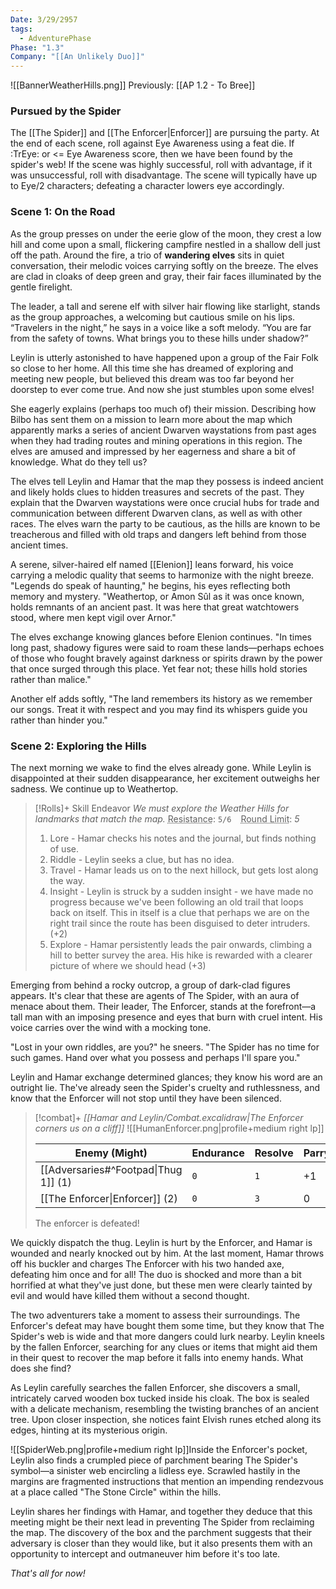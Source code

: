 ```yaml
---
Date: 3/29/2957
tags:
  - AdventurePhase
Phase: "1.3"
Company: "[[An Unlikely Duo]]"
---
```

![[BannerWeatherHills.png]]
Previously: [[AP 1.2 - To Bree]]

### Pursued by the Spider
The [[The Spider]] and [[The Enforcer|Enforcer]] are pursuing the party. At the end of each scene, roll against Eye Awareness using a feat die. If :TrEye: or <= Eye Awareness score, then we have been found by the spider's web! If the scene was highly successful, roll with advantage, if it was unsuccessful, roll with disadvantage. The scene will typically have up to Eye/2 characters; defeating a character lowers eye accordingly.

### Scene 1: On the Road
As the group presses on under the eerie glow of the moon, they crest a low hill and come upon a small, flickering campfire nestled in a shallow dell just off the path. Around the fire, a trio of **wandering elves** sits in quiet conversation, their melodic voices carrying softly on the breeze. The elves are clad in cloaks of deep green and gray, their fair faces illuminated by the gentle firelight.

The leader, a tall and serene elf with silver hair flowing like starlight, stands as the group approaches, a welcoming but cautious smile on his lips. “Travelers in the night,” he says in a voice like a soft melody. “You are far from the safety of towns. What brings you to these hills under shadow?”

Leylin is utterly astonished to have happened upon a group of the Fair Folk so close to her home. All this time she has dreamed of exploring and meeting new people, but believed this dream was too far beyond her doorstep to ever come true. And now she just stumbles upon some elves!

She eagerly explains (perhaps too much of) their mission. Describing how Bilbo has sent them on a mission to learn more about the map which apparently marks a series of ancient Dwarven waystations from past ages when they had trading routes and mining operations in this region. The elves are amused and impressed by her eagerness and share a bit of knowledge. What do they tell us?

 The elves tell Leylin and Hamar that the map they possess is indeed ancient and likely holds clues to hidden treasures and secrets of the past. They explain that the Dwarven waystations were once crucial hubs for trade and communication between different Dwarven clans, as well as with other races. The elves warn the party to be cautious, as the hills are known to be treacherous and filled with old traps and dangers left behind from those ancient times.

A serene, silver-haired elf named [[Elenion]] leans forward, his voice carrying a melodic quality that seems to harmonize with the night breeze. "Legends do speak of haunting," he begins, his eyes reflecting both memory and mystery. "Weathertop, or Amon Sûl as it was once known, holds remnants of an ancient past. It was here that great watchtowers stood, where men kept vigil over Arnor."

The elves exchange knowing glances before Elenion continues. "In times long past, shadowy figures were said to roam these lands—perhaps echoes of those who fought bravely against darkness or spirits drawn by the power that once surged through this place. Yet fear not; these hills hold stories rather than malice."

Another elf adds softly, "The land remembers its history as we remember our songs. Treat it with respect and you may find its whispers guide you rather than hinder you."

### Scene 2: Exploring the Hills
The next morning we wake to find the elves already gone. While Leylin is disappointed at their sudden disappearance, her excitement outweighs her sadness. We continue up to Weathertop.

> [!Rolls]+ Skill Endeavor
> *We must explore the Weather Hills for landmarks that match the map.* 
> <abbr title = "Simple: 3; Laborious: 6; Daunting: 9">Resistance</abbr>: `5/6` ` ` <abbr title = "No time: 3; Short time: 4; Enough time: 5; Plenty of time: 6">Round Limit</abbr>: *5*
>  1. Lore - Hamar checks his notes and the journal, but finds nothing of use.
>  2. Riddle - Leylin seeks a clue, but has no idea.
>  3. Travel - Hamar leads us on to the next hillock, but gets lost along the way.
>  4. Insight - Leylin is struck by a sudden insight - we have made no progress because we've been following an old trail that loops back on itself. This in itself is a clue that perhaps we are on the right trail since the route has been disguised to deter intruders. (+2)
>  5. Explore - Hamar persistently leads the pair onwards, climbing a hill to better survey the area. His hike is rewarded with a clearer picture of where we should head (+3)

Emerging from behind a rocky outcrop, a group of dark-clad figures appears. It's clear that these are agents of The Spider, with an aura of menace about them. Their leader, The Enforcer, stands at the forefront—a tall man with an imposing presence and eyes that burn with cruel intent. His voice carries over the wind with a mocking tone.

"Lost in your own riddles, are you?" he sneers. "The Spider has no time for such games. Hand over what you possess and perhaps I'll spare you."

Leylin and Hamar exchange determined glances; they know his word are an outright lie. The've already seen the Spider's cruelty and ruthlessness, and know that the Enforcer will not stop until they have been silenced.


> [!combat]+
> *[[Hamar and Leylin/Combat.excalidraw|The Enforcer corners us on a cliff]]*
> ![[HumanEnforcer.png|profile+medium right lp]]
> 
> | Enemy  (Might)                  | Endurance | Resolve | Parry | Active    |
> | -------------------------------- | --------- | ------- | ----- | ----- |
> | [[Adversaries#^Footpad\|Thug 1]] (1) | `0`      | `1`     | +1     | `0/1` |
> | [[The Enforcer\|Enforcer]] (2) | `0`       | `3`     | 0     | `0/1` |
> The enforcer is defeated!

We quickly dispatch the thug. Leylin is hurt by the Enforcer, and Hamar is wounded and nearly knocked out by him. At the last moment, Hamar throws off his buckler and charges The Enforcer with his two handed axe, defeating him once and for all! The duo is shocked and more than a bit horrified at what they've just done, but these men were clearly tainted by evil and would have killed them without a second thought.

The two adventurers take a moment to assess their surroundings. The Enforcer's defeat may have bought them some time, but they know that The Spider's web is wide and that more dangers could lurk nearby. Leylin kneels by the fallen Enforcer, searching for any clues or items that might aid them in their quest to recover the map before it falls into enemy hands. What does she find?

As Leylin carefully searches the fallen Enforcer, she discovers a small, intricately carved wooden box tucked inside his cloak. The box is sealed with a delicate mechanism, resembling the twisting branches of an ancient tree. Upon closer inspection, she notices faint Elvish runes etched along its edges, hinting at its mysterious origin.

![[SpiderWeb.png|profile+medium right lp]]Inside the Enforcer's pocket, Leylin also finds a crumpled piece of parchment bearing The Spider's symbol—a sinister web encircling a lidless eye. Scrawled hastily in the margins are fragmented instructions that mention an impending rendezvous at a place called "The Stone Circle" within the hills.

Leylin shares her findings with Hamar, and together they deduce that this meeting might be their next lead in preventing The Spider from reclaiming the map. The discovery of the box and the parchment suggests that their adversary is closer than they would like, but it also presents them with an opportunity to intercept and outmaneuver him before it's too late.

*That's all for now!*